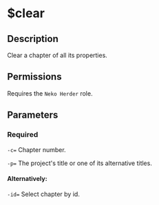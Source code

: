 # $clear

## Description

Clear a chapter of all its properties.

## Permissions

Requires the `Neko Herder` role.

## **P**arameters

### Required

`-c=` Chapter number. 

`-p=` The project's title or one of its alternative titles.

#### Alternatively:

`-id=` Select chapter by id.

